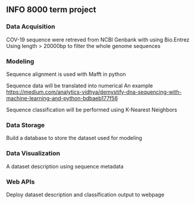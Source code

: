 ## INFO 8000 term project
### Data Acquisition
COV-19 sequence were retreved  from NCBI Genbank with using Bio.Entrez
Using length > 20000bp to filter the whole genome sequences

### Modeling
Sequence alignment is used with Mafft in python

Sequence data will be translated into numerical
An example https://medium.com/analytics-vidhya/demystify-dna-sequencing-with-machine-learning-and-python-bdbaeb177f56

Sequence classification will be performed using K-Nearest Neighbors

### Data Storage
Build a database to store the dataset used for modeling

### Data Visualization
A dataset description using sequence metadata

### Web APIs
Deploy dataset description and classification output to webpage
